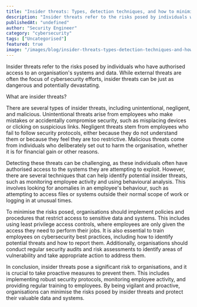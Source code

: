 ```yaml
---
title: "Insider threats: Types, detection techniques, and how to minimise the risks"
description: "Insider threats refer to the risks posed by individuals who have authorised access to an organisation's systems and data. While external threats are often the f..."
publishedAt: "undefined"
author: "Security Engineer"
category: "cybersecurity"
tags: ["Uncategorised"]
featured: true
image: "/images/blog/insider-threats-types-detection-techniques-and-how-to-minimise-the-risks-featured.jpeg"
---
```


Insider threats refer to the risks posed by individuals who have authorised access to an organisation's systems and data. While external threats are often the focus of cybersecurity efforts, insider threats can be just as dangerous and potentially devastating.

What are insider threats?

There are several types of insider threats, including unintentional, negligent, and malicious. Unintentional threats arise from employees who make mistakes or accidentally compromise security, such as misplacing devices or clicking on suspicious links. Negligent threats stem from employees who fail to follow security protocols, either because they do not understand them or because they feel they are too restrictive. Malicious threats come from individuals who deliberately set out to harm the organisation, whether it is for financial gain or other reasons.

Detecting these threats can be challenging, as these individuals often have authorised access to the systems they are attempting to exploit. However, there are several techniques that can help identify potential insider threats, such as monitoring employee activity and using behavioural analysis. This involves looking for anomalies in an employee's behaviour, such as attempting to access files or systems outside their normal scope of work or logging in at unusual times.

To minimise the risks posed, organisations should implement policies and procedures that restrict access to sensitive data and systems. This includes using least privilege access controls, where employees are only given the access they need to perform their jobs. It is also essential to train employees on cybersecurity best practices, including how to identify potential threats and how to report them. Additionally, organisations should conduct regular security audits and risk assessments to identify areas of vulnerability and take appropriate action to address them.

In conclusion, insider threats pose a significant risk to organisations, and it is crucial to take proactive measures to prevent them. This includes implementing robust security protocols, monitoring employee activity, and providing regular training to employees. By being vigilant and proactive, organisations can minimise the risks posed by insider threats and protect their valuable data and systems.
